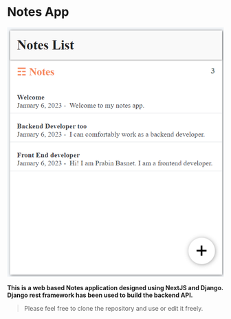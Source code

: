 # Notes App

![Notes Application](frontend/notes-app-frontend/images/notes_app.png)

**This is a web based Notes application designed using NextJS and Django. Django rest framework has been used to build the backend API.**

> Please feel free to clone the repository and use or edit it freely.

